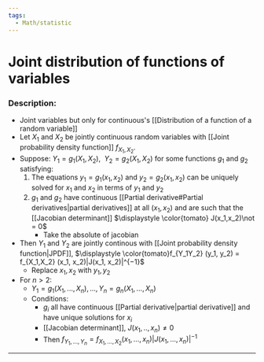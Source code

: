 ```yaml
---
tags:
  - Math/statistic
---
```

# Joint distribution of functions of variables
### Description:
- Joint variables but only for continuous's [[Distribution of a function of a random variable]]
- Let $X_1$ and $X_2$ be jointly continuous random variables with [[Joint probability density function]] $f_{X_1, X_2}$.
- Suppose: $Y_1 = g_1(X_1, X_2),\ \  Y_2 = g_2(X_1, X_2)$ for some functions $g_1$ and $g_2$ satisfying:  
	1. The equations $y_1 = g_1(x_1, x_2)$ and $y_2 = g_2(x_1, x_2)$ can be uniquely solved for $x_1$ and $x_2$ in terms of $y_1$ and $y_2$
	2. $g_1$ and $g_2$ have continuous [[Partial derivative#Partial derivatives|partial derivatives]] at all $(x_1, x_2)$ and are such that the [[Jacobian determinant]] $\displaystyle \color{tomato} J(x_1,x_2)\not = 0$
		- Take the absolute of jacobian
 - Then $Y_1$ and $Y_2$ are jointly continous with [[Joint probability density function|JPDF]], $\displaystyle \color{tomato}f_{Y_1Y_2} (y_1, y_2) = f_{X_1,X_2} (x_1, x_2)|J(x_1, x_2)|^{−1}$
	- Replace $x_1,x_2$ with $y_1,y_2$
- For $n>2$:
	- $Y_1=g_1(X_1,...,X_n),...,Y_n=g_n(X_1,...,X_n)$
	- Conditions:
		- $g_i$ all have continuous [[Partial derivative|partial derivative]] and have unique solutions for $x_i$
		- [[Jacobian determinant]], $J(x_1,..,x_n)\not = 0$
		- Then $f_{Y_1,...,Y_n}=f_{X_1,...,X_2}(x_1,...,x_n)|J(x_1,...,x_n)|^{-1}$
---